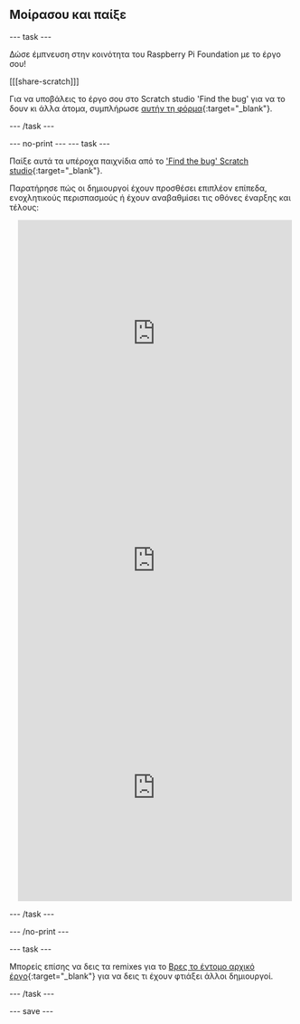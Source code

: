 ## Μοίρασου και παίξε

--- task ---

Δώσε έμπνευση στην κοινότητα του Raspberry Pi Foundation με το έργο σου!

[[[share-scratch]]]

Για να υποβάλεις το έργο σου στο Scratch studio 'Find the bug' για να το δουν κι άλλα άτομα, συμπλήρωσε [αυτήν τη φόρμα](https://form.raspberrypi.org/f/community-project-submissions){:target="_blank"}.

--- /task ---

--- no-print ---
--- task ---

Παίξε αυτά τα υπέροχα παιχνίδια από το ['Find the bug' Scratch studio](https://scratch.mit.edu/studios/29005236/){:target="_blank"}.

Παρατήρησε πώς οι δημιουργοί έχουν προσθέσει επιπλέον επίπεδα, ενοχλητικούς περισπασμούς ή έχουν αναβαθμίσει τις οθόνες έναρξης και τέλους:

<div class="scratch-preview" style="margin-left: 15px;">
  <iframe allowtransparency="true" width="485" height="402" src="https://scratch.mit.edu/projects/embed/545488112/?autostart=false" frameborder="0"></iframe>
</div>

<div class="scratch-preview" style="margin-left: 15px;">
  <iframe allowtransparency="true" width="485" height="402" src="https://scratch.mit.edu/projects/embed/707645119/?autostart=false" frameborder="0"></iframe>
</div>

<div class="scratch-preview" style="margin-left: 15px;">
  <iframe allowtransparency="true" width="485" height="402" src="https://scratch.mit.edu/projects/embed/707644397/?autostart=false" frameborder="0"></iframe>
</div>

--- /task ---

--- /no-print ---

--- task ---

Μπορείς επίσης να δεις τα remixes για το [Βρες το έντομο αρχικό έργο](https://scratch.mit.edu/projects/582214723/remixes){:target="_blank"} για να δεις τι έχουν φτιάξει άλλοι δημιουργοί.

--- /task ---

--- save ---

